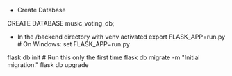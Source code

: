 - Create Database

CREATE DATABASE music_voting_db;

- In the /backend directory with venv activated
export FLASK_APP=run.py  # On Windows: set FLASK_APP=run.py

flask db init    # Run this only the first time
flask db migrate -m "Initial migration."
flask db upgrade